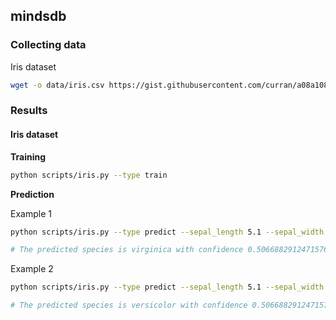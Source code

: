 ## mindsdb

### Collecting data
Iris dataset
```bash
wget -o data/iris.csv https://gist.githubusercontent.com/curran/a08a1080b88344b0c8a7/raw/d546eaee765268bf2f487608c537c05e22e4b221/iris.csv
```

### Results
#### Iris dataset
**Training**
```bash
python scripts/iris.py --type train
```
**Prediction**

Example 1
```bash
python scripts/iris.py --type predict --sepal_length 5.1 --sepal_width 3.5 --petal_length 1.4 --petal_width 0.2

# The predicted species is virginica with confidence 0.5066882912471576 => incorrect
```

Example 2
```bash
python scripts/iris.py --type predict --sepal_length 5.1 --sepal_width 3.5 --petal_length 1.4 --petal_width 0.2

# The predicted species is versicolor with confidence 0.5066882912471576 => correct but low confidence
```